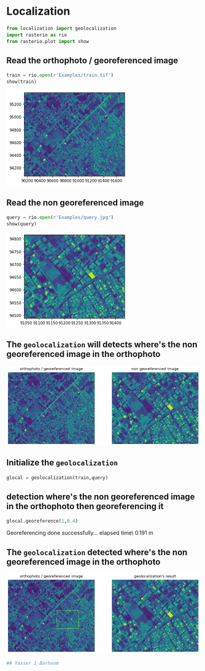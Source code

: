 # Localization


```python
from localization import geolocalization
import rasterio as rio
from rasterio.plot import show
```

## Read the orthophoto / georeferenced image


```python
train = rio.open(r'Examples/train.tif')
show(train)
```


![png](output_2_0.png)



## Read the non georeferenced image


```python
query = rio.open(r'Examples/query.jpg')
show(query)
```
![png](output_4_0.png)

## The ```geolocalization``` will detects where's the non georeferenced image in the orthophoto
![png](output_6_0.png)


## Initialize the ```geolocalization```
```python
glocal = geolocalization(train,query)
```


## detection where's the non georeferenced image in the orthophoto then georeferencing it
```python
glocal.georeference(1,0.4)
```
Georeferencing done successfully... elapsed time\ 0.191 m
    



## The ```geolocalization``` detected where's the non georeferenced image in the orthophoto
![png](output_16_0.png)


```python
## Yasser I Barhoom
```
